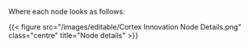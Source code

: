 Where each node looks as follows:

{{< figure src="/images/editable/Cortex Innovation Node Details.png" class="centre" title="Node details" >}}